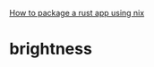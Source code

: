 

[How to package a rust app using nix](https://dev.to/misterio/how-to-package-a-rust-app-using-nix-3lh3)
# brightness
